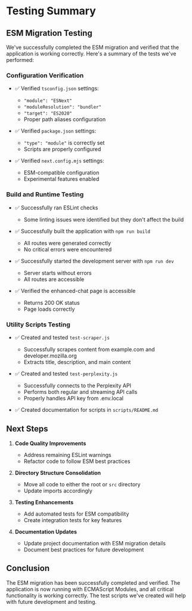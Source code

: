 # Testing Summary

## ESM Migration Testing

We've successfully completed the ESM migration and verified that the application is working correctly. Here's a summary of the tests we've performed:

### Configuration Verification

- ✅ Verified `tsconfig.json` settings:
  - `"module": "ESNext"`
  - `"moduleResolution": "bundler"`
  - `"target": "ES2020"`
  - Proper path aliases configuration

- ✅ Verified `package.json` settings:
  - `"type": "module"` is correctly set
  - Scripts are properly configured

- ✅ Verified `next.config.mjs` settings:
  - ESM-compatible configuration
  - Experimental features enabled

### Build and Runtime Testing

- ✅ Successfully ran ESLint checks
  - Some linting issues were identified but they don't affect the build
  
- ✅ Successfully built the application with `npm run build`
  - All routes were generated correctly
  - No critical errors were encountered

- ✅ Successfully started the development server with `npm run dev`
  - Server starts without errors
  - All routes are accessible

- ✅ Verified the enhanced-chat page is accessible
  - Returns 200 OK status
  - Page loads correctly

### Utility Scripts Testing

- ✅ Created and tested `test-scraper.js`
  - Successfully scrapes content from example.com and developer.mozilla.org
  - Extracts title, description, and main content

- ✅ Created and tested `test-perplexity.js`
  - Successfully connects to the Perplexity API
  - Performs both regular and streaming API calls
  - Properly handles API key from .env.local

- ✅ Created documentation for scripts in `scripts/README.md`

## Next Steps

1. **Code Quality Improvements**
   - Address remaining ESLint warnings
   - Refactor code to follow ESM best practices

2. **Directory Structure Consolidation**
   - Move all code to either the root or `src` directory
   - Update imports accordingly

3. **Testing Enhancements**
   - Add automated tests for ESM compatibility
   - Create integration tests for key features

4. **Documentation Updates**
   - Update project documentation with ESM migration details
   - Document best practices for future development

## Conclusion

The ESM migration has been successfully completed and verified. The application is now running with ECMAScript Modules, and all critical functionality is working correctly. The test scripts we've created will help with future development and testing. 